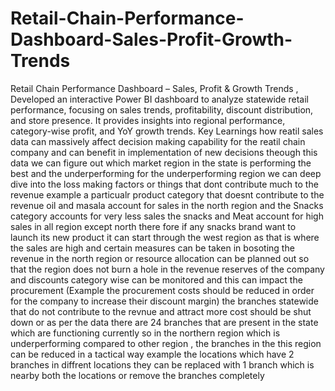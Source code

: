 # Retail-Chain-Performance-Dashboard-Sales-Profit-Growth-Trends
Retail Chain Performance Dashboard – Sales, Profit &amp; Growth Trends , Developed an interactive Power BI dashboard to analyze statewide retail performance, focusing on sales trends, profitability, discount distribution, and store presence. It provides insights into regional performance, category-wise profit, and YoY growth trends.
Key Learnings
how reatil sales data can massively affect decision making capability for the reatil chain company and can benefit in implementation of new decisions
theough this data we can figure out which market region in the state is performing the best and the underperforming for the underperforming region we can deep dive into the loss making factors or things that dont contribute much to the revenue example a particualr product category that doesnt contribute to the revenue 
oil and masala account for sales in the north region and the Snacks category accounts for very less sales 
the snacks and Meat account for high sales in all region except north there fore if any snacks brand want to launch its new product it can start through the west region as that is where the sales are high
and certain measures can be taken in bosoting the revenue in the north region or resource allocation can be planned out so that the region does not burn a hole in the revenue reserves of the company
and discounts category wise can be monitored and this can impact the procurement (Example the procurement costs should be reduced in order for the company to increase their discount margin)
the branches statewide that do not contribute to the revnue and attract more cost should be shut down or as per the data there are 24 branches that are present in the state which are functioning currently so in the northern region which is underperforming compared to other region , the branches in the this region can be reduced in a tactical way example the locations which have 2 branches in diffrent locations they can be replaced with 1 branch which is nearby both the locations or remove the branches completely
